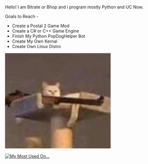Hello! I am Bitrate or Bhop and i program mostly Python and UC Now.

Goals to Reach -
- Create a Postal 2 Game Mod
- Create a C# or C++ Game Engine
- Finish My Python PopDogHelper Bot
- Create My Own Kernal
- Create Own Linux Distro

![dirtbag](https://raw.githubusercontent.com/CodeNameBhop/CodeNameBhop/main/Packages/Images/Packages/Screenshot_485.png)

[![My Most Used On...](https://github-readme-stats.vercel.app/api/top-langs/?username=codenamebhop)](https://github.com/anuraghazra/github-readme-stats)

<!---
CodeNameBhop/CodeNameBhop is a ✨ special ✨ repository because its `README.md` (this file) appears on your GitHub profile.
You can click the Preview link to take a look at your changes.
--->
